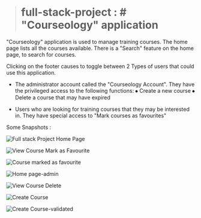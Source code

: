 > # full-stack-project : # "Courseology" application 

"Courseology" application is used to manage training courses. The home page lists all the courses available. There is a "Search" feature on the home page, to search for courses.

 Clicking on the footer causes to toggle between 2 Types of users that could use this application. 
- The administrator account called the "Courseology Account". They have the privileged access to the following functions:
      ⦁	Create a new course 
      ⦁	Delete a course that may have expired

- Users who are looking for training courses that they may be interested in. They have special access to "Mark courses as favourites"

Some Snapshots :

![Full stack Project Home Page](https://user-images.githubusercontent.com/102464820/175567144-f37d2a6b-ff11-42b2-becc-d0a9ec339395.png)

![View Course   Mark as Favourite](https://user-images.githubusercontent.com/102464820/175567588-4584c25e-34c9-4541-be1f-e6cb55e50f44.png)

![Course marked as favourite](https://user-images.githubusercontent.com/102464820/175567175-3f773185-49a3-4ec7-b51f-900f2c3a6d96.png)

![Home page-admin](https://user-images.githubusercontent.com/102464820/175567128-0643329b-b84a-4906-9539-65fad76fc974.png)

![View Course   Delete](https://user-images.githubusercontent.com/102464820/175567790-4ad8926b-058e-40b1-ab45-9fd3bfdf1bba.png)

![Create Course](https://user-images.githubusercontent.com/102464820/175567965-9b3318f8-60f7-4fe6-b508-146d32b89a3a.png)

![Create Course-validated](https://user-images.githubusercontent.com/102464820/175567987-07148302-3a81-4ee0-afe0-2a2b3ee268eb.png)

